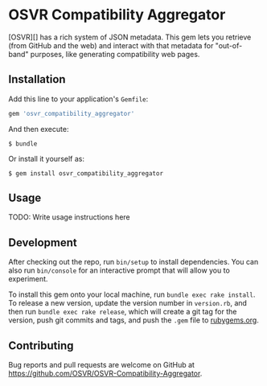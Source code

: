 # OSVR Compatibility Aggregator

[OSVR][] has a rich system of JSON metadata. This gem lets you retrieve (from GitHub and the web) and interact with that metadata for "out-of-band" purposes, like generating compatibility web pages.

## Installation

Add this line to your application's `Gemfile`:

```ruby
gem 'osvr_compatibility_aggregator'
```

And then execute:

    $ bundle

Or install it yourself as:

    $ gem install osvr_compatibility_aggregator

## Usage

TODO: Write usage instructions here

## Development

After checking out the repo, run `bin/setup` to install dependencies. You can also run `bin/console` for an interactive prompt that will allow you to experiment.

To install this gem onto your local machine, run `bundle exec rake install`. To release a new version, update the version number in `version.rb`, and then run `bundle exec rake release`, which will create a git tag for the version, push git commits and tags, and push the `.gem` file to [rubygems.org](https://rubygems.org).

## Contributing

Bug reports and pull requests are welcome on GitHub at <https://github.com/OSVR/OSVR-Compatibility-Aggregator>.
